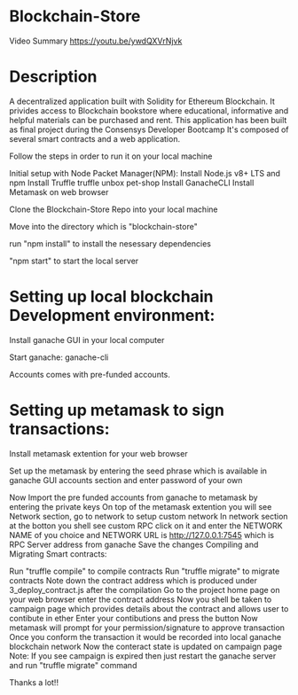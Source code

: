 # Blockchain-Store 
Video Summary https://youtu.be/ywdQXVrNjvk

# Description
A decentralized application built with Solidity for Ethereum Blockchain. It privides access to Blockchain bookstore where educational, informative and helpful materials can be purchased and rent.
This application has been built as final project during the Consensys Developer Bootcamp It's composed of several smart contracts and a web application.

Follow the steps in order to run it on your local machine

Initial setup with Node Packet Manager(NPM):
Install Node.js v8+ LTS and npm
Install Truffle
truffle unbox pet-shop
Install GanacheCLI
Install Metamask on web browser


Clone the Blockchain-Store Repo into your local machine

Move into the directory which is "blockchain-store" 

run "npm install" to install the nesessary dependencies

"npm start" to start the local server


# Setting up local blockchain Development environment:

Install ganache GUI in your local computer 

Start ganache: ganache-cli

Accounts comes with pre-funded accounts.

# Setting up metamask to sign transactions:

Install metamask extention for your web browser

Set up the metamask by entering the seed phrase which is available in ganache GUI accounts section and enter password of your own

Now Import the pre funded accounts from ganache to metamask by entering the private keys
On top of the metamask extention you will see Network section, go to network to setup custom network
In network section at the botton you shell see custom RPC click on it and enter the NETWORK NAME of you choice and NETWORK URL is http://127.0.0.1:7545 which is RPC Server address from ganache
Save the changes
Compiling and Migrating Smart contracts:

Run "truffle compile" to compile contracts
Run "truffle migrate" to migrate contracts
Note down the contract address which is produced under 3_deploy_contract.js after the compilation
Go to the project home page on your web browser enter the contract address
Now you shell be taken to campaign page which provides details about the contract and allows user to contibute in ether
Enter your contibutions and press the button
Now metamask will prompt for your permission/signature to approve transaction
Once you conform the transaction it would be recorded into local ganache blockchain network
Now the conteract state is updated on campaign page
Note: If you see campaign is expired then just restart the ganache server and run "truffle migrate" command



Thanks a lot!!


